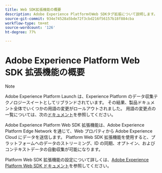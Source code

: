 ```yaml
---
title: Web SDK拡張機能の概要
description: Adobe Experience PlatformのWeb SDKタグ拡張について説明します。
source-git-commit: 934e74528a5bde72f3cbd216f56157b18f884cba
workflow-type: tm+mt
source-wordcount: '126'
ht-degree: 77%

---
```


# Adobe Experience Platform Web SDK 拡張機能の概要

>[!NOTE]
>
>Adobe Experience Platform Launch は、Experience Platform のデータ収集テクノロジースイートとしてリブランドされています。 その結果、製品ドキュメント全体でいくつかの用語の変更がロールアウトされました。 用語の変更点の一覧については、次の[ドキュメント](../../../term-updates.md)を参照してください。

Adobe Experience Platform Web SDK 拡張機能は、Adobe Experience Platform Edge Network を通じて、Web プロパティから Adobe Experience Cloud にデータを送信します。 Platform Web SDK 拡張機能を使用すると、プラットフォームへのデータのストリーミング、ID の同期、オプトイン、およびコンテキストデータの自動収集が可能になります。

Platform Web SDK 拡張機能の設定について詳しくは、[Adobe Experience Platform Web SDK ドキュメント](../../../../edge/extension/web-sdk-extension-configuration.md)を参照してください。
